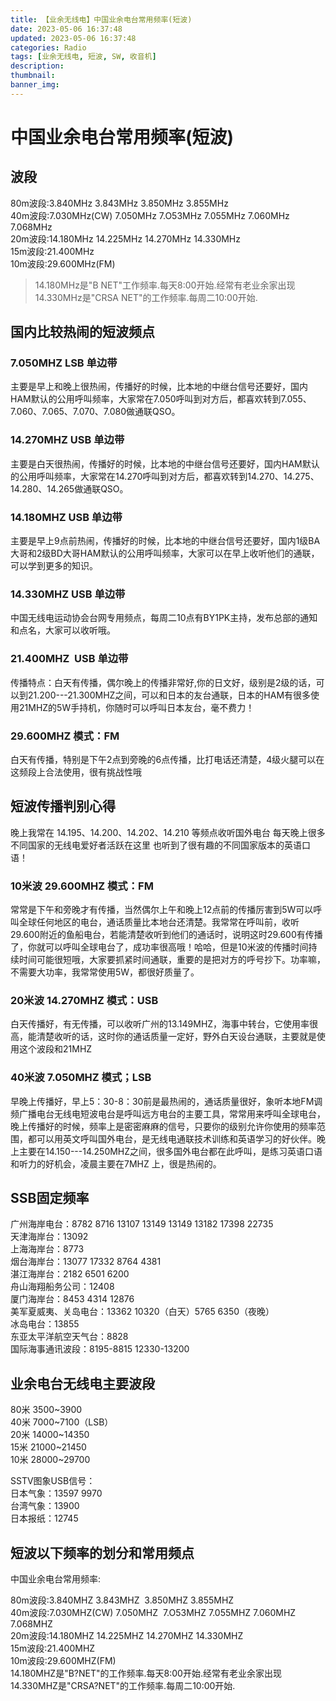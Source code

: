 ```yaml
---
title: 【业余无线电】中国业余电台常用频率(短波) 
date: 2023-05-06 16:37:48
updated: 2023-05-06 16:37:48
categories: Radio
tags: [业余无线电, 短波, SW, 收音机]
description: 
thumbnail: 
banner_img: 
---
```


# 中国业余电台常用频率(短波)

## 波段

80m波段:3.840MHz 3.843MHz 3.850MHz 3.855MHz  
40m波段:7.030MHz(CW) 7.050MHz 7.O53MHz 7.055MHz 7.060MHz 7.068MHz  
20m波段:14.180MHz 14.225MHz 14.270MHz 14.330MHz  
15m波段:21.400MHz  
10m波段:29.600MHz(FM)  

> 14.180MHz是"B NET"工作频率.每天8:00开始.经常有老业余家出现 14.330MHz是"CRSA NET"的工作频率.每周二10:00开始.  

## 国内比较热闹的短波频点

### 7.050MHZ LSB 单边带

主要是早上和晚上很热闹，传播好的时候，比本地的中继台信号还要好，国内HAM默认的公用呼叫频率，大家常在7.050呼叫到对方后，都喜欢转到7.055、7.060、7.065、7.070、7.080做通联QSO。

### 14.270MHZ USB 单边带

主要是白天很热闹，传播好的时候，比本地的中继台信号还要好，国内HAM默认的公用呼叫频率，大家常在14.270呼叫到对方后，都喜欢转到14.270、14.275、14.280、14.265做通联QSO。

### 14.180MHZ USB 单边带

主要是早上9点前热闹，传播好的时候，比本地的中继台信号还要好，国内1级BA大哥和2级BD大哥HAM默认的公用呼叫频率，大家可以在早上收听他们的通联，可以学到更多的知识。

### 14.330MHZ USB 单边带

中国无线电运动协会台网专用频点，每周二10点有BY1PK主持，发布总部的通知和点名，大家可以收听哦。

### 21.400MHZ  USB 单边带

传播特点：白天有传播，偶尔晚上的传播非常好,你的日文好，级别是2级的话，可以到21.200---21.300MHZ之间，可以和日本的友台通联，日本的HAM有很多使用21MHZ的5W手持机，你随时可以呼叫日本友台，毫不费力！

### 29.600MHZ 模式：FM

白天有传播，特别是下午2点到旁晚的6点传播，比打电话还清楚，4级火腿可以在这频段上合法使用，很有挑战性哦

## 短波传播判别心得

晚上我常在 14.195、14.200、14.202、14.210 等频点收听国外电台 每天晚上很多不同国家的无线电爱好者活跃在这里 也听到了很有趣的不同国家版本的英语口语！

### 10米波 29.600MHZ 模式：FM

常常是下午和旁晚才有传播，当然偶尔上午和晚上12点前的传播厉害到5W可以呼叫全球任何地区的电台，通话质量比本地台还清楚。我常常在呼叫前，收听29.600附近的鱼船电台，若能清楚收听到他们的通话时，说明这时29.600有传播了，你就可以呼叫全球电台了，成功率很高哦！哈哈，但是10米波的传播时间持续时间可能很短哦，大家要抓紧时间通联，重要的是把对方的呼号抄下。功率嘛，不需要大功率，我常常使用5W，都很好质量了。

### 20米波 14.270MHZ 模式：USB

白天传播好，有无传播，可以收听广州的13.149MHZ，海事中转台，它使用率很高，能清楚收听的话，这时你的通话质量一定好，野外白天设台通联，主要就是使用这个波段和21MHZ

### 40米波 7.050MHZ 模式；LSB

早晚上传播好，早上5：30-8：30前是最热闹的，通话质量很好，象听本地FM调频广播电台无线电短波电台是呼叫远方电台的主要工具，常常用来呼叫全球电台，晚上传播好的时候，频率上是密密麻麻的信号，只要你的级别允许你使用的频率范围，都可以用英文呼叫国外电台，是无线电通联技术训练和英语学习的好伙伴。晚上主要在14.150---14.250MHZ之间，很多国外电台都在此呼叫，是练习英语口语和听力的好机会，凌晨主要在7MHZ 上，很是热闹的。

## SSB固定频率

广州海岸电台：8782 8716 13107 13149 13149 13182 17398 22735  
天津海岸台：13092  
上海海岸台：8773  
烟台海岸台：13077 17332 8764 4381  
湛江海岸台：2182 6501 6200  
舟山海翔船务公司：12408  
厦门海岸台：8453 4314 12876  
美军夏威夷、关岛电台：13362 10320（白天）5765 6350（夜晚）  
冰岛电台：13855  
东亚太平洋航空天气台：8828  
国际海事通讯波段：8195-8815 12330-13200  

## 业余电台无线电主要波段

80米 3500~3900  
40米 7000~7100（LSB）  
20米 14000~14350  
15米 21000~21450  
10米 28000~29700  

SSTV图象USB信号：  
日本气象：13597 9970  
台湾气象：13900  
日本报纸：12745  

## 短波以下频率的划分和常用频点

中国业余电台常用频率:

80m波段:3.840MHZ 3.843MHZ  3.850MHZ 3.855MHZ  
40m波段:7.030MHZ(CW) 7.050MHZ  7.O53MHZ 7.055MHZ 7.060MHZ  7.068MHZ  
20m波段:14.180MHZ 14.225MHZ 14.270MHZ 14.330MHZ  
15m波段:21.400MHZ  
10m波段:29.600MHZ(FM)  
14.180MHZ是"B?NET"的工作频率.每天8:00开始.经常有老业余家出现  
14.330MHZ是"CRSA?NET"的工作频率.每周二10:00开始.  

